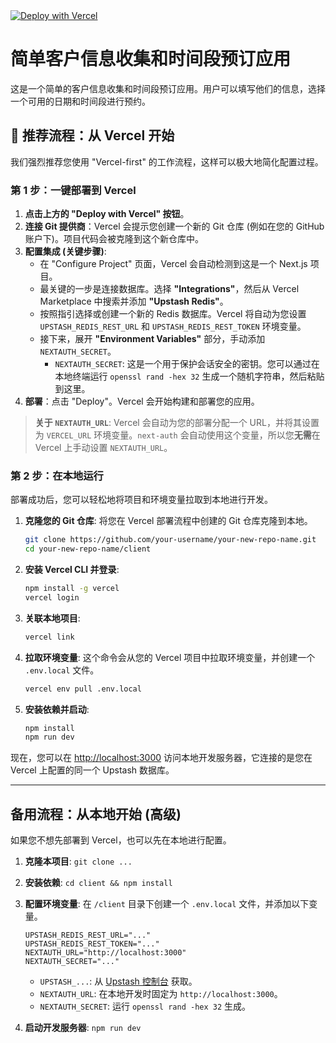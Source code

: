 <a href="https://vercel.com/new/clone?repository-url=https%3A%2F%2Fgithub.com%2Fdistribrain%2Fsimple-booking-app-template" target="_blank" rel="noopener noreferrer">
    <img src="https://vercel.com/button" alt="Deploy with Vercel" />
</a>

# 简单客户信息收集和时间段预订应用

这是一个简单的客户信息收集和时间段预订应用。用户可以填写他们的信息，选择一个可用的日期和时间段进行预约。

## 🚀 推荐流程：从 Vercel 开始

我们强烈推荐您使用 "Vercel-first" 的工作流程，这样可以极大地简化配置过程。

### 第 1 步：一键部署到 Vercel

1.  **点击上方的 "Deploy with Vercel" 按钮**。
2.  **连接 Git 提供商**：Vercel 会提示您创建一个新的 Git 仓库 (例如在您的 GitHub 账户下)。项目代码会被克隆到这个新仓库中。
3.  **配置集成 (关键步骤)**:
    - 在 "Configure Project" 页面，Vercel 会自动检测到这是一个 Next.js 项目。
    - 最关键的一步是连接数据库。选择 **"Integrations"**，然后从 Vercel Marketplace 中搜索并添加 **"Upstash Redis"**。
    - 按照指引选择或创建一个新的 Redis 数据库。Vercel 将自动为您设置 `UPSTASH_REDIS_REST_URL` 和 `UPSTASH_REDIS_REST_TOKEN` 环境变量。
    - 接下来，展开 **"Environment Variables"** 部分，手动添加 `NEXTAUTH_SECRET`。
      - `NEXTAUTH_SECRET`: 这是一个用于保护会话安全的密钥。您可以通过在本地终端运行 `openssl rand -hex 32` 生成一个随机字符串，然后粘贴到这里。
4.  **部署**：点击 "Deploy"。Vercel 会开始构建和部署您的应用。

> **关于 `NEXTAUTH_URL`**: Vercel 会自动为您的部署分配一个 URL，并将其设置为 `VERCEL_URL` 环境变量。`next-auth` 会自动使用这个变量，所以您**无需**在 Vercel 上手动设置 `NEXTAUTH_URL`。

### 第 2 步：在本地运行

部署成功后，您可以轻松地将项目和环境变量拉取到本地进行开发。

1.  **克隆您的 Git 仓库**:
    将您在 Vercel 部署流程中创建的 Git 仓库克隆到本地。
    ```bash
    git clone https://github.com/your-username/your-new-repo-name.git
    cd your-new-repo-name/client
    ```

2.  **安装 Vercel CLI 并登录**:
    ```bash
    npm install -g vercel
    vercel login
    ```

3.  **关联本地项目**:
    ```bash
    vercel link
    ```

4.  **拉取环境变量**:
    这个命令会从您的 Vercel 项目中拉取环境变量，并创建一个 `.env.local` 文件。
    ```bash
    vercel env pull .env.local
    ```

5.  **安装依赖并启动**:
    ```bash
    npm install
    npm run dev
    ```

现在，您可以在 [http://localhost:3000](http://localhost:3000) 访问本地开发服务器，它连接的是您在 Vercel 上配置的同一个 Upstash 数据库。

---

## 备用流程：从本地开始 (高级)

如果您不想先部署到 Vercel，也可以先在本地进行配置。

1.  **克隆本项目**: `git clone ...`
2.  **安装依赖**: `cd client && npm install`
3.  **配置环境变量**:
    在 `/client` 目录下创建一个 `.env.local` 文件，并添加以下变量。

    ```env
    UPSTASH_REDIS_REST_URL="..."
    UPSTASH_REDIS_REST_TOKEN="..."
    NEXTAUTH_URL="http://localhost:3000"
    NEXTAUTH_SECRET="..."
    ```
    - `UPSTASH_...`: 从 [Upstash 控制台](https://console.upstash.com/) 获取。
    - `NEXTAUTH_URL`: 在本地开发时固定为 `http://localhost:3000`。
    - `NEXTAUTH_SECRET`: 运行 `openssl rand -hex 32` 生成。

4.  **启动开发服务器**: `npm run dev`

